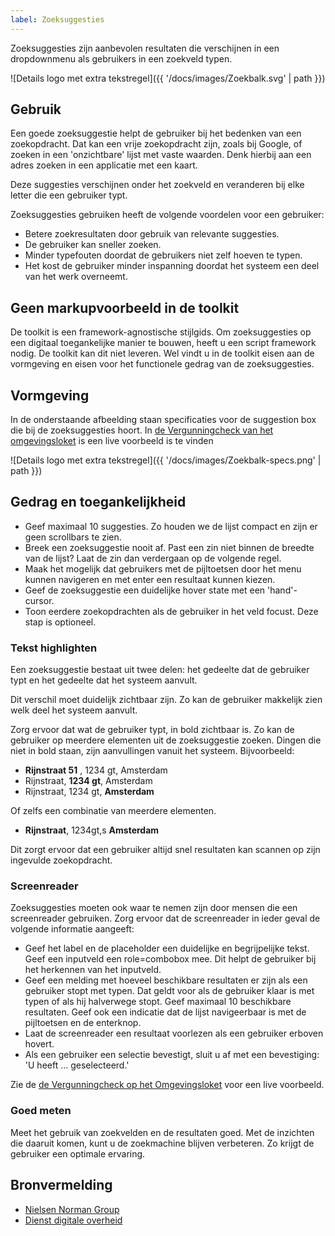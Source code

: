 ```yaml
---
label: Zoeksuggesties
---
```

Zoeksuggesties zijn aanbevolen resultaten die verschijnen in een dropdownmenu als gebruikers in een zoekveld typen.

![Details logo met extra tekstregel]({{ '/docs/images/Zoekbalk.svg' | path }})

## Gebruik
Een goede zoeksuggestie helpt de gebruiker bij het bedenken van een zoekopdracht. Dat kan een vrije zoekopdracht zijn, zoals bij Google, of zoeken in een 'onzichtbare' lijst met vaste waarden. Denk hierbij aan een adres zoeken in een applicatie met een kaart.

Deze suggesties verschijnen onder het zoekveld en veranderen bij elke letter die een gebruiker typt.

Zoeksuggesties gebruiken heeft de volgende voordelen voor een gebruiker:

- Betere zoekresultaten door gebruik van relevante suggesties.
- De gebruiker kan sneller zoeken.
- Minder typefouten doordat de gebruikers niet zelf hoeven te typen.
- Het kost de gebruiker minder inspanning doordat het systeem een deel van het werk overneemt.

## Geen markupvoorbeeld in de toolkit
De toolkit is een framework-agnostische stijlgids. Om zoeksuggesties op een digitaal toegankelijke manier te bouwen, heeft u een script framework nodig. De toolkit kan dit niet leveren. Wel vindt u in de toolkit eisen aan de vormgeving en eisen voor het functionele gedrag van de zoeksuggesties.

## Vormgeving
In de onderstaande afbeelding staan specificaties voor de suggestion box die bij de zoeksuggesties hoort. In [de Vergunningcheck van het omgevingsloket](https://pre.omgevingswet.overheid.nl/checken/stap/1) is een live voorbeeld is te vinden

![Details logo met extra tekstregel]({{ '/docs/images/Zoekbalk-specs.png' | path }})

## Gedrag en toegankelijkheid

- Geef maximaal 10 suggesties. Zo houden we de lijst compact en zijn er geen scrollbars te zien.
- Breek een zoeksuggestie nooit af. Past een zin niet binnen de breedte van de lijst? Laat de zin dan verdergaan op de volgende regel.
- Maak het mogelijk dat gebruikers met de pijltoetsen door het menu kunnen navigeren en met enter een resultaat kunnen kiezen.
- Geef de zoeksuggestie een duidelijke hover state met een 'hand'-cursor.
- Toon eerdere zoekopdrachten als de gebruiker in het veld focust. Deze stap is optioneel.

### Tekst highlighten
Een zoeksuggestie bestaat uit twee delen: het gedeelte dat de gebruiker typt en het gedeelte dat het systeem aanvult.

Dit verschil moet duidelijk zichtbaar zijn. Zo kan de gebruiker makkelijk zien welk deel het systeem aanvult.

Zorg ervoor dat wat de gebruiker typt, in bold zichtbaar is. Zo kan de gebruiker op meerdere elementen uit de zoeksuggestie zoeken. Dingen die niet in bold staan, zijn aanvullingen vanuit het systeem. Bijvoorbeeld:

- **Rijnstraat 51** , 1234 gt, Amsterdam
- Rijnstraat, **1234 gt**, Amsterdam
- Rijnstraat, 1234 gt, **Amsterdam**

Of zelfs een combinatie van meerdere elementen.

- **Rijnstraat**, 1234gt,s **Amsterdam**

Dit zorgt ervoor dat een gebruiker altijd snel resultaten kan scannen op zijn ingevulde zoekopdracht.

### Screenreader
Zoeksuggesties moeten ook waar te nemen zijn door mensen die een screenreader gebruiken. Zorg ervoor dat de screenreader in ieder geval de volgende informatie aangeeft:

- Geef het label en de placeholder een duidelijke en begrijpelijke tekst. Geef een inputveld een role=combobox mee. Dit helpt de gebruiker bij het herkennen van het inputveld.
- Geef een melding met hoeveel beschikbare resultaten er zijn als een gebruiker stopt met typen. Dat geldt voor als de gebruiker klaar is met typen of als hij halverwege stopt. Geef maximaal 10 beschikbare resultaten. Geef ook een indicatie dat de lijst navigeerbaar is met de pijltoetsen en de enterknop.
- Laat de screenreader een resultaat voorlezen als een gebruiker erboven hovert.
- Als een gebruiker een selectie bevestigt, sluit u af met een bevestiging: 'U heeft ... geselecteerd.'

Zie de [de Vergunningcheck op het Omgevingsloket](https://pre.omgevingswet.overheid.nl/checken/stap/1) voor een live voorbeeld.

### Goed meten
Meet het gebruik van zoekvelden en de resultaten goed. Met de inzichten die daaruit komen, kunt u de zoekmachine blijven verbeteren. Zo krijgt de gebruiker een optimale ervaring.

## Bronvermelding
- [Nielsen Norman Group](https://www.nngroup.com/)
- [Dienst digitale overheid](https://www.digitoegankelijk.nl)